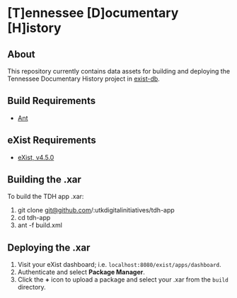 # [T]ennessee [D]ocumentary [H]istory #

## About ##
This repository currently contains data assets for building and deploying the Tennessee Documentary History project in [exist-db](http://exist-db.org/exist/apps/homepage/index.html).

## Build Requirements ##
- [Ant](https://ant.apache.org/)

## eXist Requirements ##
- [eXist, v4.5.0](https://bintray.com/existdb/releases/exist/4.5.0)

## Building the .xar ##
To build the TDH app .xar:
1. git clone git@github.com/:utkdigitalinitiatives/tdh-app
2. cd tdh-app
3. ant -f build.xml

## Deploying the .xar ##
1. Visit your eXist dashboard; i.e. `localhost:8080/exist/apps/dashboard`.
2. Authenticate and select **Package Manager**.
3. Click the **+** icon to upload a package and select your .xar from the `build` directory.
